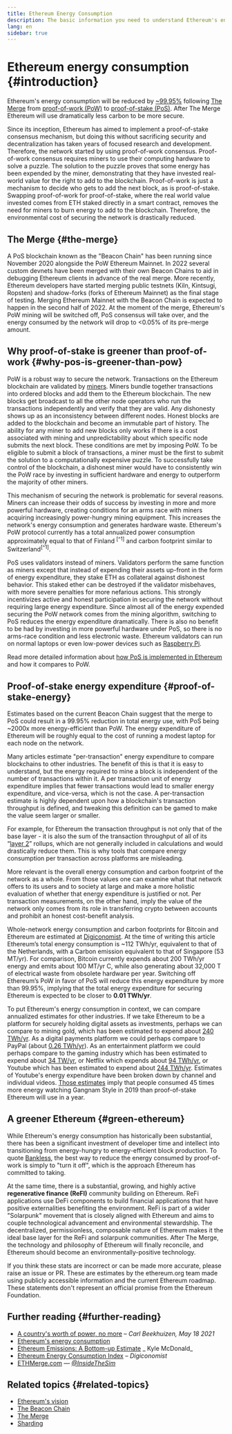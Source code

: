 ```yaml
---
title: Ethereum Energy Consumption
description: The basic information you need to understand Ethereum's energy consumption.
lang: en
sidebar: true
---
```


# Ethereum energy consumption {#introduction}

Ethereum's energy consumption will be reduced by [~99.95%](https://blog.ethereum.org/2021/05/18/country-power-no-more/) following [The Merge](/upgrades/merge/index.md) from [proof-of-work (PoW)](/developers/docs/consensus-mechanisms/#proof-of-work) to [proof-of-stake (PoS)](/developers/docs/consensus-mechanisms/pos). After The Merge Ethereum will use dramatically less carbon to be more secure.

Since its inception, Ethereum has aimed to implement a proof-of-stake consensus mechanism, but doing this without sacrificing security and decentralization has taken years of focused research and development. Therefore, the network started by using proof-of-work consensus. Proof-of-work consensus requires miners to use their computing hardware to solve a puzzle. The solution to the puzzle proves that some energy has been expended by the miner, demonstrating that they have invested real-world value for the right to add to the blockchain. Proof-of-work is just a mechanism to decide who gets to add the next block, as is proof-of-stake. Swapping proof-of-work for proof-of-stake, where the real world value invested comes from ETH staked directly in a smart contract, removes the need for miners to burn energy to add to the blockchain. Therefore, the environmental cost of securing the network is drastically reduced.

## The Merge {#the-merge}

A PoS blockchain known as the "Beacon Chain" has been running since November 2020 alongside the PoW Ethereum Mainnet. In 2022 several custom devnets have been merged with their own Beacon Chains to aid in debugging Ethereum clients in advance of the real merge. More recently, Ethereum developers have started merging public testnets (Kiln, Kintsugi, Ropsten) and shadow-forks (forks of Ethereum Mainnet) as the final stage of testing. Merging Ethereum Mainnet with the Beacon Chain is expected to happen in the second half of 2022. At the moment of the merge, Ethereum's PoW mining will be switched off, PoS consensus will take over, and the energy consumed by the network will drop to <0.05% of its pre-merge amount.

## Why proof-of-stake is greener than proof-of-work {#why-pos-is-greener-than-pow}

PoW is a robust way to secure the network. Transactions on the Ethereum blockchain are validated by [miners](/developers/docs/consensus-mechanisms/pow/mining). Miners bundle together transactions into ordered blocks and add them to the Ethereum blockchain. The new blocks get broadcast to all the other node operators who run the transactions independently and verify that they are valid. Any dishonesty shows up as an inconsistency between different nodes. Honest blocks are added to the blockchain and become an immutable part of history.
The ability for any miner to add new blocks only works if there is a cost associated with mining and unpredictability about which specific node submits the next block. These conditions are met by imposing PoW. To be eligible to submit a block of transactions, a miner must be the first to submit the solution to a computationally expensive puzzle. To successfully take control of the blockchain, a dishonest miner would have to consistently win the PoW race by investing in sufficient hardware and energy to outperform the majority of other miners.

This mechanism of securing the network is problematic for several reasons. Miners can increase their odds of success by investing in more and more powerful hardware, creating conditions for an arms race with miners acquiring increasingly power-hungry mining equipment. This increases the network's energy consumption and generates hardware waste. Ethereum's PoW protocol currently has a total annualized power consumption approximately equal to that of Finland <sup>[^1]</sup> and carbon footprint similar to Switzerland<sup>[^1]</sup>.

PoS uses validators instead of miners. Validators perform the same function as miners except that instead of expending their assets up-front in the form of energy expenditure, they stake ETH as collateral against dishonest behavior. This staked ether can be destroyed if the validator misbehaves, with more severe penalties for more nefarious actions. This strongly incentivizes active and honest participation in securing the network without requiring large energy expenditure. Since almost all of the energy expended securing the PoW network comes from the mining algorithm, switching to PoS reduces the energy expenditure dramatically. There is also no benefit to be had by investing in more powerful hardware under PoS, so there is no arms-race condition and less electronic waste. Ethereum validators can run on normal laptops or even low-power devices such as [Raspberry Pi](https://ethereum-on-arm-documentation.readthedocs.io/en/latest/user-guide/ethereum2.0.html).

Read more detailed information about [how PoS is implemented in Ethereum](/developers/docs/consensus-mechanisms/pos) and how it compares to PoW.

## Proof-of-stake energy expenditure {#proof-of-stake-energy}

Estimates based on the current Beacon Chain suggest that the merge to PoS could result in a 99.95% reduction in total energy use, with PoS being ~2000x more energy-efficient than PoW. The energy expenditure of Ethereum will be roughly equal to the cost of running a modest laptop for each node on the network.

Many articles estimate "per-transaction" energy expenditure to compare blockchains to other industries. The benefit of this is that it is easy to understand, but the energy required to mine a block is independent of the number of transactions within it. A per transaction unit of energy expenditure implies that fewer transactions would lead to smaller energy expenditure, and vice-versa, which is not the case. A per-transaction estimate is highly dependent upon how a blockchain's transaction throughput is defined, and tweaking this definition can be gamed to make the value seem larger or smaller.

For example, for Ethereum the transaction throughput is not only that of the base layer - it is also the sum of the transaction throughput of all of its “[layer 2](/layer-2/)” rollups, which are not generally included in calculations and would drastically reduce them. This is why tools that compare energy consumption per transaction across platforms are misleading.

More relevant is the overall energy consumption and carbon footprint of the network as a whole. From those values one can examine what that network offers to its users and to society at large and make a more holistic evaluation of whether that energy expenditure is justified or not. Per transaction measurements, on the other hand, imply the value of the network only comes from its role in transferring crypto between accounts and prohibit an honest cost-benefit analysis.

Whole-network energy consumption and carbon footprints for Bitcoin and Ethereum are estimated at [Digiconomist](https://digiconomist.net/ethereum-energy-consumption). At the time of writing this article Ethereum’s total energy consumption is ~112 TWh/yr, equivalent to that of the Netherlands, with a Carbon emission equivalent to that of Singapore (53 MT/yr). For comparison, Bitcoin currently expends about 200 TWh/yr energy and emits about 100 MT/yr C, while also generating about 32,000 T of electrical waste from obsolete hardware per year. Switching off Ethereum’s PoW in favor of PoS will reduce this energy expenditure by more than 99.95%, implying that the total energy expenditure for securing Ethereum is expected to be closer to **0.01 TWh/yr**.

To put Ethereum's energy consumption in context, we can compare annualized estimates for other industries. If we take Ethereum to be a platform for securely holding digital assets as investments, perhaps we can compare to mining gold, which has been estimated to expend about [240 TWh/yr](https://www.kitco.com/news/2021-05-17/Gold-s-energy-consumption-doubles-that-of-bitcoin-Galaxy-Digital.html). As a digital payments platform we could perhaps compare to PayPal (about [0.26 TWh/yr](https://app.impaakt.com/analyses/paypal-consumed-264100-mwh-of-energy-in-2020-24-from-non-renewable-sources-27261)). As an entertainment platform we could perhaps compare to the gaming industry which has been estimated to expend about [34 TW/yr](https://www.researchgate.net/publication/336909520_Toward_Greener_Gaming_Estimating_National_Energy_Use_and_Energy_Efficiency_Potential), or Netflix which expends about [94 TWh/yr](https://www.carbonbrief.org/factcheck-what-is-the-carbon-footprint-of-streaming-video-on-netflix), or Youtube which has been estimated to expend about [244 TWh/yr](https://thefactsource.com/how-much-electricity-does-youtube-use/). Estimates of Youtube's energy expenditure have been broken down by channel and individual videos. [Those estimates](https://thefactsource.com/how-much-electricity-does-youtube-use/) imply that people consumed 45 times more energy watching Gangnam Style in 2019 than proof-of-stake Ethereum will use in a year.

## A greener Ethereum {#green-ethereum}

While Ethereum's energy consumption has historically been substantial, there has been a significant investment of developer time and intellect into transitioning from energy-hungry to energy-efficient block production. To quote [Bankless](http://podcast.banklesshq.com/), the best way to reduce the energy consumed by proof-of-work is simply to "turn it off", which is the approach Ethereum has committed to taking. 

At the same time, there is a substantial, growing, and highly active **regenerative finance (ReFI)** community building on Ethereum. ReFi applications use DeFi components to build financial applications that have positive externalities benefiting the environment. ReFi is part of a wider "Solarpunk" movement that is closely aligned with Ethereum and aims to couple technological advancement and environmental stewardship. The decentralized, permissionless, composable nature of Ethereum makes it the ideal base layer for the ReFi and solarpunk communities. After The Merge, the technology and philosophy of Ethereum will finally reconcile, and Ethereum should become an environmentally-positive technology.

<InfoBanner emoji=":evergreen_tree:">
  If you think these stats are incorrect or can be made more accurate, please raise an issue or PR. These are estimates by the ethereum.org team made using publicly accessible information and the current Ethereum roadmap. These statements don't represent an official promise from the Ethereum Foundation. 
</InfoBanner>

## Further reading {#further-reading}

- [A country's worth of power, no more](https://blog.ethereum.org/2021/05/18/country-power-no-more/) – _Carl Beekhuizen, May 18 2021_
- [Ethereum's energy consumption](https://mirror.xyz/jmcook.eth/ODpCLtO4Kq7SCVFbU4He8o8kXs418ZZDTj0lpYlZkR8)
- [Ethereum Emissions: A Bottom-up Estimate](https://kylemcdonald.github.io/ethereum-emissions/) _ Kyle McDonald_
- [Ethereum Energy Consumption Index](https://digiconomist.net/ethereum-energy-consumption/) – _Digiconomist_
- [ETHMerge.com](https://ethmerge.com/) — *[@InsideTheSim](https://twitter.com/InsideTheSim)*

## Related topics {#related-topics}

- [Ethereum's vision](/upgrades/vision/)
- [The Beacon Chain](/upgrades/beacon-chain)
- [The Merge](/upgrades/merge/)
- [Sharding](/upgrades/beacon-chain/)

